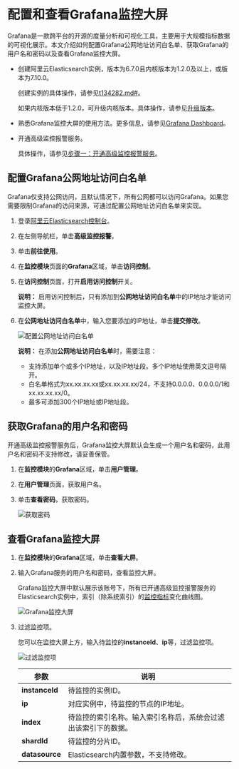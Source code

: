 # 配置和查看Grafana监控大屏

Grafana是一款跨平台的开源的度量分析和可视化工具，主要用于大规模指标数据的可视化展示。本文介绍如何配置Grafana公网地址访问白名单、获取Grafana的用户名和密码以及查看Grafana监控大屏。

-   创建阿里云Elasticsearch实例，版本为6.7.0且内核版本为1.2.0及以上，或版本为7.10.0。

    创建实例的具体操作，请参见[t134282.md\#](/cn.zh-CN/Elasticsearch/实例管理/创建阿里云Elasticsearch实例.md)。

    如果内核版本低于1.2.0，可升级内核版本。具体操作，请参见[升级版本](/cn.zh-CN/Elasticsearch/版本升级/升级版本.md)。

-   熟悉Grafana监控大屏的使用方法。更多信息，请参见[Grafana Dashboard](https://grafana.com/docs/grafana/latest/features/dashboard/dashboards/)。
-   开通高级监控报警服务。

    具体操作，请参见[步骤一：开通高级监控报警服务](/cn.zh-CN/高级监控报警/快速开始.md)。


## 配置Grafana公网地址访问白名单

Grafana仅支持公网访问，且默认情况下，所有公网都可以访问Grafana。如果您需要限制Grafana的访问来源，可通过配置公网地址访问白名单来实现。

1.  登录[阿里云Elasticsearch控制台](https://elasticsearch.console.aliyun.com/#/home)。

2.  在左侧导航栏，单击**高级监控报警**。

3.  单击**前往使用**。

4.  在**监控模块**页面的**Grafana**区域，单击**访问控制**。

5.  在**访问控制**页面，打开**启用访问控制**开关。

    **说明：** 启用访问控制后，只有添加到**公网地址访问白名单**中的IP地址才能访问监控大屏。

6.  在**公网地址访问白名单**中，输入您要添加的IP地址，单击**提交修改**。

    ![配置公网地址访问白名单](https://static-aliyun-doc.oss-accelerate.aliyuncs.com/assets/img/zh-CN/9338935951/p132523.png)

    **说明：** 在添加**公网地址访问白名单**时，需要注意：

    -   支持添加单个或多个IP地址，以及IP地址段。多个IP地址使用英文逗号隔开。
    -   白名单格式为xx.xx.xx.xx或xx.xx.xx.xx/24，不支持0.0.0.0、0.0.0.0/1和xx.xx.xx.xx/0。
    -   最多可添加300个IP地址或IP地址段。

## 获取Grafana的用户名和密码

开通高级监控报警服务后，Grafana监控大屏默认会生成一个用户名和密码，此用户名和密码不支持修改，请妥善保管。

1.  在**监控模块**的**Grafana**区域，单击**用户管理**。

2.  在**用户管理**页面，获取用户名。

3.  单击**查看密码**，获取密码。

    ![获取密码](https://static-aliyun-doc.oss-accelerate.aliyuncs.com/assets/img/zh-CN/9338935951/p132533.png)


## 查看Grafana监控大屏

1.  在**监控模块**的**Grafana**区域，单击**查看大屏**。

2.  输入Grafana服务的用户名和密码，查看监控大屏。

    Grafana监控大屏中默认展示该账号下，所有已开通高级监控报警服务的Elasticsearch实例中，索引（除系统索引）的[监控指标](/cn.zh-CN/高级监控报警/指标.md)变化曲线图。

    ![Grafana监控大屏](https://static-aliyun-doc.oss-accelerate.aliyuncs.com/assets/img/zh-CN/4638935951/p132265.png)

3.  过滤监控项。

    您可以在监控大屏上方，输入待监控的**instanceId**、**ip**等，过滤监控项。

    ![过滤监控项](https://static-aliyun-doc.oss-accelerate.aliyuncs.com/assets/img/zh-CN/9338935951/p132277.png)

    |参数|说明|
    |--|--|
    |**instanceId**|待监控的实例ID。|
    |**ip**|对应实例中，待监控的节点的IP地址。|
    |**index**|待监控的索引名称。输入索引名称后，系统会过滤出该索引下的数据。|
    |**shardId**|待监控的分片ID。|
    |**datasource**|Elasticsearch内置参数，不支持修改。|


